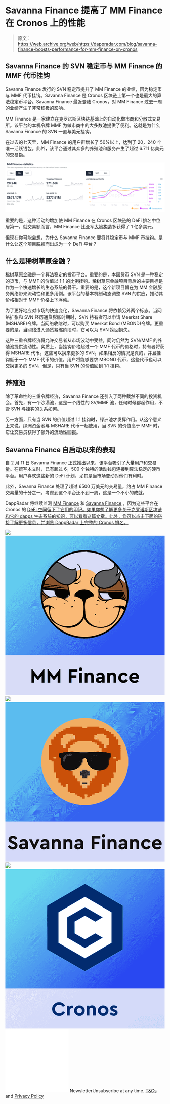 # Savanna Finance 提高了 MM Finance 在 Cronos 上的性能

> 原文：<https://web.archive.org/web/https://dappradar.com/blog/savanna-finance-boosts-performance-for-mm-finance-on-cronos>

## Savanna Finance 的 SVN 稳定币与 MM Finance 的 MMF 代币挂钩

Savanna Finance 发行的 SVN 稳定币提升了 MM Finance 的业绩，因为稳定币与 MMF 代币挂钩。Savanna Finance 是 Cronos 区块链上第一个也是最大的算法稳定币平台。Savanna Finance 最近登陆 Cronos，对 MM Finance 过去一周的业绩产生了非常积极的影响。

MM Finance 是一家建立在克罗诺斯区块链基础上的自动化做市商和分散式交易所。该平台的本机令牌 MMF 为做市商中的大多数池提供了便利。这就是为什么 Savanna Finance 的 SVN 一直与美元挂钩。

在过去的七天里，MM Finance 的用户群增长了 50%以上，达到了 20，240 个唯一活跃钱包。此外，该平台通过其众多的养殖池和服务产生了超过 6.711 亿美元的交易额。

![](img/1ffe79f0aa277590f1134656d21a0db3.png)

重要的是，这种活动的增加使 MM Finance 在 Cronos 区块链的 DeFi 排名中位居第一。就交易额而言，MM Finance 比亚军[大地构造](https://web.archive.org/web/20221006033817/https://dappradar.com/cronos/defi/tectonic)多获得了 1 亿多美元。

但现在你可能会想，为什么 Savanna Finance 要将其稳定币与 MMF 币挂钩。是什么让这个项目脱颖而出成为一个 DeFi 平台？

## 什么是稀树草原金融？

[稀树草原金融](https://web.archive.org/web/20221006033817/https://dappradar.com/cronos/defi/savannah-finance)是一个算法稳定的投币平台。重要的是，本国货币 SVN 是一种稳定的货币，与 MMF 的价值以 1:1 的比例挂钩。稀树草原金融项目背后的主要目标是作为一个快速增长的生态系统的骨干。重要的是，这个新项目旨在为 MM 金融服务网络带来流动性和更多用例。该平台的基本机制动态调整 SVN 的供应，推动其价格相对于 MMF 价格上下浮动。

为了更好地应对市场的快速变化，Savanna Finance 将依赖另外两个标志。当网络扩张和 SVN 经历通货膨胀时期时，SVN 持有者可以申请 Meerkat Share (MSHARE)令牌。当网络收缩时，可以购买 Meerkat Bond (MBOND)令牌。更重要的是，当网络进入通货紧缩阶段时，它可以为 SVN 挽回损失。

这种三重令牌经济将允许交易者从市场波动中受益，同时仍然为 SVN/MMF 的养殖池提供流动性。实质上，当挂钩价格超过一个 MMF 代币的价格时，持有者将获得 MSHARE 代币。这些可以换来更多的 SVN。如果相反的情况是真的，并且挂钩低于一个 MMF 代币的价值，用户将能够要求 MBOND 代币，这些代币也可以交换更多的 SVN，但是，只有当 SVN 的价值回到 1:1 挂钩。

## 养殖池

除了革命性的三重令牌经济，Savanna Finance 还引入了两种截然不同的投资机会。首先，有一个沙漠池，这是一个线性的 SV/MMF 池，任何时候都起作用，不管 SVN 与挂钩的关系如何。

另一方面，只有当 SVN 的价值超过 1:1 挂钩时，绿洲池才发挥作用。从这个意义上来说，绿洲资金池与 MSHARE 代币一起使用，当 SVN 的价值高于 MMF 时，它让交易员获得了额外的流动性回报。

## Savanna Finance 自启动以来的表现

自 2 月 11 日 Savanna Finance 正式推出以来，该平台吸引了大量用户和交易量。在撰写本文时，已有超过 6，500 个独特的活动钱包连接到算法稳定的硬币平台。用户喜欢这些新的 DeFi 计划，尤其是当市场变动对他们有利时。

此外，Savanna Finance 处理了超过 6500 万美元的交易量，约占 MM Finance 交易量的十分之一。考虑到这个平台还不到一周，这是一个不小的成就。

DappRadar 将继续监测 [MM Finance](https://web.archive.org/web/20221006033817/https://dappradar.com/cronos/defi/mm-finance) 和 [Savanna Finance](https://web.archive.org/web/20221006033817/https://dappradar.com/cronos/defi/savannah-finance) ，因为这些平台在 Cronos 的 [DeFi 空间留下了它们的印记。如果你想了解更多关于克罗诺斯区块链和它的 dapps 生态系统的知识，可以看看这篇文章。此外，您可以点击下面的链接了解更多信息，并浏览 DappRadar 上完整的 Cronos 排名。](https://web.archive.org/web/20221006033817/https://dappradar.com/rankings/protocol/cronos/category/defi)

[](https://web.archive.org/web/20221006033817/https://dappradar.com/cronos/defi/mm-finance)[![](img/708b88958c4ef21e9d35343890d666ab.png)<picture>![](img/09ef923d7a88abfc0c6affdfc3af129f.png)</picture>](https://web.archive.org/web/20221006033817/https://dappradar.com/cronos/defi/mm-finance)[](https://web.archive.org/web/20221006033817/https://dappradar.com/cronos/defi/savannah-finance)[![](img/708b88958c4ef21e9d35343890d666ab.png)<picture>![](img/60212500976acc83648406ce0ee0cfe0.png)</picture>](https://web.archive.org/web/20221006033817/https://dappradar.com/cronos/defi/savannah-finance)[](https://web.archive.org/web/20221006033817/https://dappradar.com/rankings/protocol/cronos)[![](img/708b88958c4ef21e9d35343890d666ab.png)<picture>![](img/bbd305ad008c4dd3026add89faa68a61.png)</picture>](https://web.archive.org/web/20221006033817/https://dappradar.com/rankings/protocol/cronos)![](img/6d5a4a2d609c56e1a5771717e54ba759.png) NewsletterUnsubscribe at any time. [T&Cs](https://web.archive.org/web/20221006033817/https://dappradar.com/terms) and [Privacy Policy](https://web.archive.org/web/20221006033817/https://dappradar.com/privacy-policy)